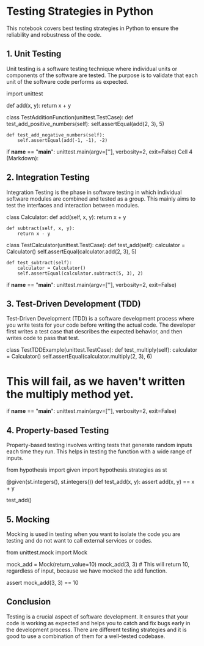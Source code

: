 
# Testing Strategies in Python

This notebook covers best testing strategies in Python to ensure the reliability and robustness of the code.

## 1. Unit Testing

Unit testing is a software testing technique where individual units or components of the software are tested. The purpose is to validate that each unit of the software code performs as expected.

import unittest

def add(x, y):
    return x + y

class TestAdditionFunction(unittest.TestCase):
    def test_add_positive_numbers(self):
        self.assertEqual(add(2, 3), 5)

    def test_add_negative_numbers(self):
        self.assertEqual(add(-1, -1), -2)

if __name__ == "__main__":
    unittest.main(argv=[''], verbosity=2, exit=False)
Cell 4 (Markdown):


## 2. Integration Testing

Integration Testing is the phase in software testing in which individual software modules are combined and tested as a group. This mainly aims to test the interfaces and interaction between modules.

class Calculator:
    def add(self, x, y):
        return x + y
    
    def subtract(self, x, y):
        return x - y

class TestCalculator(unittest.TestCase):
    def test_add(self):
        calculator = Calculator()
        self.assertEqual(calculator.add(2, 3), 5)

    def test_subtract(self):
        calculator = Calculator()
        self.assertEqual(calculator.subtract(5, 3), 2)

if __name__ == "__main__":
    unittest.main(argv=[''], verbosity=2, exit=False)

## 3. Test-Driven Development (TDD)

Test-Driven Development (TDD) is a software development process where you write tests for your code before writing the actual code. The developer first writes a test case that describes the expected behavior, and then writes code to pass that test.


class TestTDDExample(unittest.TestCase):
    def test_multiply(self):
        calculator = Calculator()
        self.assertEqual(calculator.multiply(2, 3), 6)



# This will fail, as we haven't written the multiply method yet.



if __name__ == "__main__":
    unittest.main(argv=[''], verbosity=2, exit=False)


## 4. Property-based Testing

Property-based testing involves writing tests that generate random inputs each time they run. This helps in testing the function with a wide range of inputs.


from hypothesis import given
import hypothesis.strategies as st

@given(st.integers(), st.integers())
def test_add(x, y):
    assert add(x, y) == x + y
    
test_add()


## 5. Mocking

Mocking is used in testing when you want to isolate the code you are testing and do not want to call external services or codes.


from unittest.mock import Mock

mock_add = Mock(return_value=10)
mock_add(3, 3)  # This will return 10, regardless of input, because we have mocked the add function.

assert mock_add(3, 3) == 10

## Conclusion

Testing is a crucial aspect of software development. It ensures that your code is working as expected and helps you to catch and fix bugs early in the development process. There are different testing strategies and it is good to use a combination of them for a well-tested codebase.